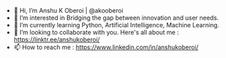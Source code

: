 - 👋 Hi, I’m Anshu K Oberoi | @akooberoi
- 👀 I’m interested in Bridging the gap between innovation and user needs.
- 🌱 I’m currently learning Python, Artificial Intelligence, Machine Learning.
- 💞️ I’m looking to collaborate with you. Here's all about me : https://linktr.ee/anshukoberoi/
- 📫 How to reach me : https://www.linkedin.com/in/anshukoberoi/

<!---
akooberoi/akooberoi is a ✨ special ✨ repository because its `README.md` (this file) appears on your GitHub profile.
You can click the Preview link to take a look at your changes.
--->
